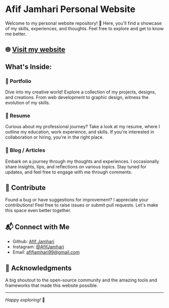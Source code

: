 # Afif Jamhari Personal Website

Welcome to my personal website repository! 🚀 Here, you'll find a showcase of my skills, experiences, and thoughts. Feel free to explore and get to know me better.

## 🌐 [Visit my website](https://afifportfolio.vercel.app/)  <!-- Add the actual URL when the website is live -->

## What's Inside:

### 🎨 Portfolio
Dive into my creative world! Explore a collection of my projects, designs, and creations. From web development to graphic design, witness the evolution of my skills.

### 📄 Resume
Curious about my professional journey? Take a look at my resume, where I outline my education, work experience, and skills. If you're interested in collaboration or hiring, you're in the right place.

### 📝 Blog / Articles
Embark on a journey through my thoughts and experiences. I occasionally share insights, tips, and reflections on various topics. Stay tuned for updates, and feel free to engage with me through comments.

## 🚀 Contribute
Found a bug or have suggestions for improvement? I appreciate your contributions! Feel free to raise issues or submit pull requests. Let's make this space even better together.

## 📬 Connect with Me
- Github: [Afif Jamhari](https://github.com/AfifJ)  <!-- Add the actual LinkedIn profile link -->
- Instagram: [@AfifJamhari](https://www.instagram.com/afifjmm/)  <!-- Add the actual Twitter handle -->
- Email: [afifjamhari99@gmail.com](mailto:afifjamhari99@gmail.com)

## 🙌 Acknowledgments
A big shoutout to the open-source community and the amazing tools and frameworks that made this website possible.

---

*Happy exploring!* 🌟
